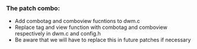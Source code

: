 ### The patch combo:

- Add combotag and comboview fucntions to dwm.c
- Replace tag and view function with combotag and comboview respectively in dwm.c and config.h
- Be aware that we will have to replace this in future patches if necessary
